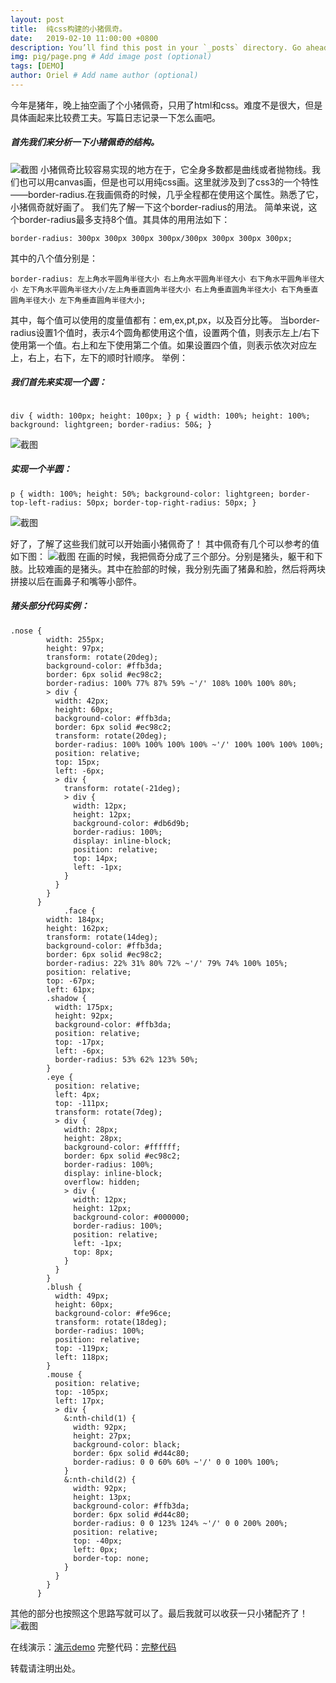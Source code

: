 ```yaml
---
layout: post
title:  纯css构建的小猪佩奇。
date:   2019-02-10 11:00:00 +0800
description: You’ll find this post in your `_posts` directory. Go ahead and edit it and re-build the site to see your changes. # Add post description (optional)
img: pig/page.png # Add image post (optional)
tags: [DEMO]
author: Oriel # Add name author (optional)
---
```



今年是猪年，晚上抽空画了个小猪佩奇，只用了html和css。难度不是很大，但是具体画起来比较费工夫。写篇日志记录一下怎么画吧。
##### 首先我们来分析一下小猪佩奇的结构。

   ![截图]({{site.baseurl}}/assets/img/pig/pig.png)
   小猪佩奇比较容易实现的地方在于，它全身多数都是曲线或者抛物线。我们也可以用canvas画，但是也可以用纯css画。这里就涉及到了css3的一个特性——border-radius.在我画佩奇的时候，几乎全程都在使用这个属性。熟悉了它，小猪佩奇就好画了。
   我们先了解一下这个border-radius的用法。
   简单来说，这个border-radius最多支持8个值。其具体的用用法如下：
   
```
border-radius: 300px 300px 300px 300px/300px 300px 300px 300px;
```
其中的八个值分别是：
```
border-radius: 左上角水平圆角半径大小 右上角水平圆角半径大小 右下角水平圆角半径大小 左下角水平圆角半径大小/左上角垂直圆角半径大小 右上角垂直圆角半径大小 右下角垂直圆角半径大小 左下角垂直圆角半径大小;
```
其中，每个值可以使用的度量值都有：em,ex,pt,px，以及百分比等。
当border-radius设置1个值时，表示4个圆角都使用这个值，设置两个值，则表示左上/右下使用第一个值。右上和左下使用第二个值。如果设置四个值，则表示依次对应左上，右上，右下，左下的顺时针顺序。
举例：
##### 我们首先来实现一个圆：
```

div { width: 100px; height: 100px; } p { width: 100%; height: 100%; background: lightgreen; border-radius: 50&; }
```
![截图]({{site.baseurl}}/assets/img/pig/ring.png)

##### 实现一个半圆：
```
p { width: 100%; height: 50%; background-color: lightgreen; border-top-left-radius: 50px; border-top-right-radius: 50px; }

```

![截图]({{site.baseurl}}/assets/img/pig/half.png)

好了，了解了这些我们就可以开始画小猪佩奇了！
其中佩奇有几个可以参考的值如下图：
![截图]({{site.baseurl}}/assets/img/pig/demo.png)
在画的时候，我把佩奇分成了三个部分。分别是猪头，躯干和下肢。比较难画的是猪头。其中在脸部的时候，我分别先画了猪鼻和脸，然后将两块拼接以后在画鼻子和嘴等小部件。

##### 猪头部分代码实例：
```
.nose {
        width: 255px;
        height: 97px;
        transform: rotate(20deg);
        background-color: #ffb3da;
        border: 6px solid #ec98c2;
        border-radius: 100% 77% 87% 59% ~'/' 108% 100% 100% 80%;
        > div {
          width: 42px;
          height: 60px;
          background-color: #ffb3da;
          border: 6px solid #ec98c2;
          transform: rotate(20deg);
          border-radius: 100% 100% 100% 100% ~'/' 100% 100% 100% 100%;
          position: relative;
          top: 15px;
          left: -6px;
          > div {
            transform: rotate(-21deg);
            > div {
              width: 12px;
              height: 12px;
              background-color: #db6d9b;
              border-radius: 100%;
              display: inline-block;
              position: relative;
              top: 14px;
              left: -1px;
            }
          }
        }
      }
            .face {
        width: 184px;
        height: 162px;
        transform: rotate(14deg);
        background-color: #ffb3da;
        border: 6px solid #ec98c2;
        border-radius: 22% 31% 80% 72% ~'/' 79% 74% 100% 105%;
        position: relative;
        top: -67px;
        left: 61px;
        .shadow {
          width: 175px;
          height: 92px;
          background-color: #ffb3da;
          position: relative;
          top: -17px;
          left: -6px;
          border-radius: 53% 62% 123% 50%;
        }
        .eye {
          position: relative;
          left: 4px;
          top: -111px;
          transform: rotate(7deg);
          > div {
            width: 28px;
            height: 28px;
            background-color: #ffffff;
            border: 6px solid #ec98c2;
            border-radius: 100%;
            display: inline-block;
            overflow: hidden;
            > div {
              width: 12px;
              height: 12px;
              background-color: #000000;
              border-radius: 100%;
              position: relative;
              left: -1px;
              top: 8px;
            }
          }
        }
        .blush {
          width: 49px;
          height: 60px;
          background-color: #fe96ce;
          transform: rotate(18deg);
          border-radius: 100%;
          position: relative;
          top: -119px;
          left: 118px;
        }
        .mouse {
          position: relative;
          top: -105px;
          left: 17px;
          > div {
            &:nth-child(1) {
              width: 92px;
              height: 27px;
              background-color: black;
              border: 6px solid #d44c80;
              border-radius: 0 0 60% 60% ~'/' 0 0 100% 100%;
            }
            &:nth-child(2) {
              width: 92px;
              height: 13px;
              background-color: #ffb3da;
              border: 6px solid #d44c80;
              border-radius: 0 0 123% 124% ~'/' 0 0 200% 200%;
              position: relative;
              top: -40px;
              left: 0px;
              border-top: none;
            }
          }
        }
      }
```

其他的部分也按照这个思路写就可以了。最后我就可以收获一只小猪配齐了！
![截图]({{site.baseurl}}/assets/img/pig/page.png)


在线演示：[演示demo](https://oriellee.github.io/Works-collection/works/pig/pig.html)
完整代码：[完整代码](https://github.com/Oriellee/Works-collection/tree/gh-pages/works/pig)


   

转载请注明出处。
